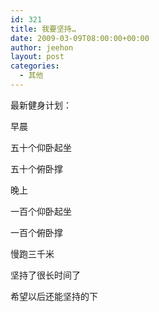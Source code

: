 ```yaml
---
id: 321
title: 我要坚持…
date: 2009-03-09T08:00:00+00:00
author: jeehon
layout: post
categories:
  - 其他
---
```

最新健身计划：
  
早晨
  
五十个仰卧起坐
  
五十个俯卧撑
  
晚上
  
一百个仰卧起坐
  
一百个俯卧撑
  
慢跑三千米

坚持了很长时间了
  
希望以后还能坚持的下